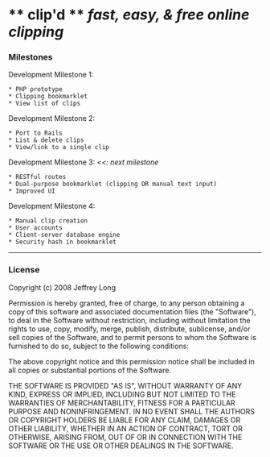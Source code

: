 ** clip'd ** _fast, easy, & free online clipping_
=================================================

### Milestones

Development Milestone 1:

	* PHP prototype
	* Clipping bookmarklet
	* View list of clips

Development Milestone 2:

	* Port to Rails
	* List & delete clips
	* View/link to a single clip

Development Milestone 3: _<<: next milestone_

	* RESTful routes
	* Dual-purpose bookmarklet (clipping OR manual text input)
	* Improved UI

Development Milestone 4:

	* Manual clip creation
	* User accounts
	* Client-server database engine
	* Security hash in bookmarklet

---

### License

Copyright (c) 2008 Jeffrey Long

Permission is hereby granted, free of charge, to any person obtaining a copy
of this software and associated documentation files (the "Software"), to deal
in the Software without restriction, including without limitation the rights
to use, copy, modify, merge, publish, distribute, sublicense, and/or sell
copies of the Software, and to permit persons to whom the Software is
furnished to do so, subject to the following conditions:

The above copyright notice and this permission notice shall be included in
all copies or substantial portions of the Software.

THE SOFTWARE IS PROVIDED "AS IS", WITHOUT WARRANTY OF ANY KIND, EXPRESS OR
IMPLIED, INCLUDING BUT NOT LIMITED TO THE WARRANTIES OF MERCHANTABILITY,
FITNESS FOR A PARTICULAR PURPOSE AND NONINFRINGEMENT. IN NO EVENT SHALL THE
AUTHORS OR COPYRIGHT HOLDERS BE LIABLE FOR ANY CLAIM, DAMAGES OR OTHER
LIABILITY, WHETHER IN AN ACTION OF CONTRACT, TORT OR OTHERWISE, ARISING FROM,
OUT OF OR IN CONNECTION WITH THE SOFTWARE OR THE USE OR OTHER DEALINGS IN
THE SOFTWARE.